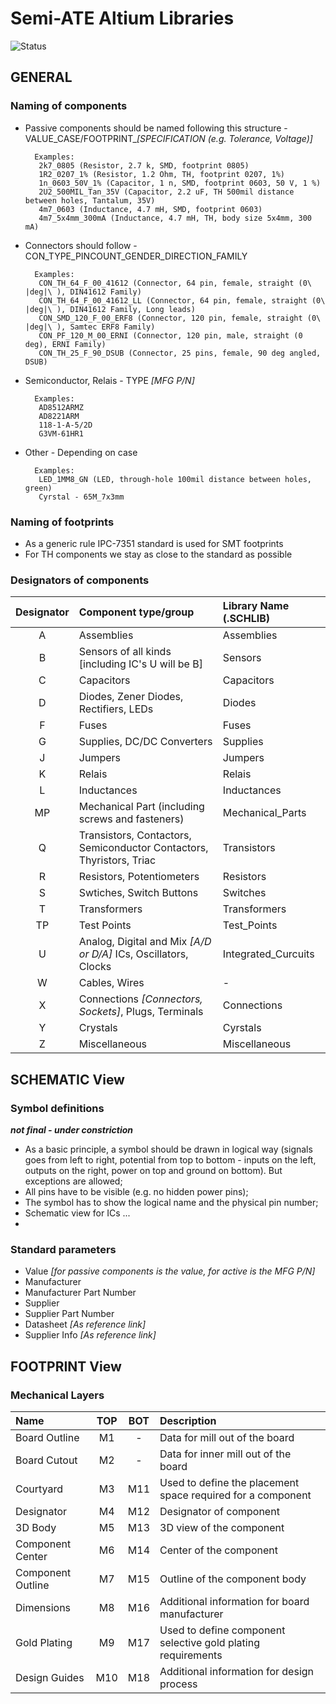 # Semi-ATE Altium Libraries

![Status](https://img.shields.io/badge/Status-Alpha%20(under%20construction)-red)

## GENERAL

### Naming of components

- Passive components should be named following this structure - VALUE_CASE/FOOTPRINT_*[SPECIFICATION (e.g. Tolerance, Voltage)]*

        Examples:
		 2k7_0805 (Resistor, 2.7 k, SMD, footprint 0805)
		 1R2_0207_1% (Resistor, 1.2 Ohm, TH, footprint 0207, 1%)
		 1n_0603_50V_1% (Capacitor, 1 n, SMD, footprint 0603, 50 V, 1 %)
		 2U2_500MIL_Tan_35V (Capacitor, 2.2 uF, TH 500mil distance between holes, Tantalum, 35V)
		 4m7_0603 (Inductance, 4.7 mH, SMD, footprint 0603)
		 4m7_5x4mm_300mA (Inductance, 4.7 mH, TH, body size 5x4mm, 300 mA)
        
- Connectors should follow - CON_TYPE_PINCOUNT_GENDER_DIRECTION_FAMILY

	    Examples:
	     CON_TH_64_F_00_41612 (Connector, 64 pin, female, straight (0\ |deg|\ ), DIN41612 Family)
	     CON_TH_64_F_00_41612_LL (Connector, 64 pin, female, straight (0\ |deg|\ ), DIN41612 Family, Long leads)
	     CON_SMD_120_F_00_ERF8 (Connector, 120 pin, female, straight (0\ |deg|\ ), Samtec ERF8 Family)
	     CON_PF_120_M_00_ERNI (Connector, 120 pin, male, straight (0 deg), ERNI Family)
	     CON_TH_25_F_90_DSUB (Connector, 25 pins, female, 90 deg angled, DSUB)
		
- Semiconductor, Relais - TYPE *[MFG P/N]*

	    Examples:
         AD8512ARMZ
         AD8221ARM
         118-1-A-5/2D
         G3VM-61HR1

- Other - Depending on case
	    
	    Examples:
         LED_1MM8_GN (LED, through-hole 100mil distance between holes, green)
         Cyrstal - 65M_7x3mm

### Naming of footprints

- As a generic rule IPC-7351 standard is used for SMT footprints
- For TH components we stay as close to the standard as possible

### Designators of components

| Designator | Component type/group | Library Name (.SCHLIB)|
|:---:|:---|:---|
|A|Assemblies|Assemblies|
|B|Sensors of all kinds [including IC's U will be B]|Sensors|
|C|Capacitors|Capacitors|
|D|Diodes, Zener Diodes, Rectifiers, LEDs|Diodes|
|F|Fuses|Fuses|
|G|Supplies, DC/DC Converters|Supplies|
|J|Jumpers|Jumpers|
|K|Relais|Relais|
|L|Inductances|Inductances|
|MP|Mechanical Part (including screws and fasteners)|Mechanical_Parts|
|Q|Transistors, Contactors, Semiconductor Contactors, Thyristors, Triac|Transistors|
|R|Resistors, Potentiometers|Resistors|
|S|Swtiches, Switch Buttons|Switches|
|T|Transformers|Transformers|
|TP|Test Points|Test_Points|
|U|Analog, Digital and Mix *[A/D or D/A]* ICs, Oscillators, Clocks|Integrated_Curcuits|
|W|Cables, Wires|-|
|X|Connections *[Connectors, Sockets]*, Plugs, Terminals|Connections|
|Y|Crystals|Cyrstals|
|Z|Miscellaneous|Miscellaneous|

## SCHEMATIC View

### Symbol definitions

***not final - under constriction***

- As a basic principle, a symbol should be drawn in logical way (signals goes from left to right, potential from top to bottom - inputs on the left, outputs on the right, power on top and ground on bottom). But exceptions are allowed;
- All pins have to be visible (e.g. no hidden power pins);
- The symbol has to show the logical name and the physical pin number;
- Schematic view for ICs ...
- 


### Standard parameters

- Value *[for passive components is the value, for active is the MFG P/N]*
- Manufacturer
- Manufacturer Part Number
- Supplier
- Supplier Part Number
- Datasheet *[As reference link]*
- Supplier Info *[As reference link]*

## FOOTPRINT View

### Mechanical Layers

| Name | TOP | BOT | Description |
|:---------|:---:|:---:|:---------|
| Board Outline | M1 | - | Data for mill out of the board |
| Board Cutout | M2 | - | Data for inner mill out of the board |
| Courtyard | M3 | M11 | Used to define the placement space required for a component |
| Designator | M4 | M12 | Designator of component |
| 3D Body | M5 | M13 | 3D view of the component |
| Component Center | M6 | M14 | Center of the component |
| Component Outline | M7 | M15 | Outline of the component body |
| Dimensions | M8 | M16 | Additional information for board manufacturer |
| Gold Plating | M9 | M17 | Used to define component selective gold plating requirements |
| Design Guides | M10 | M18 | Additional information for design process |